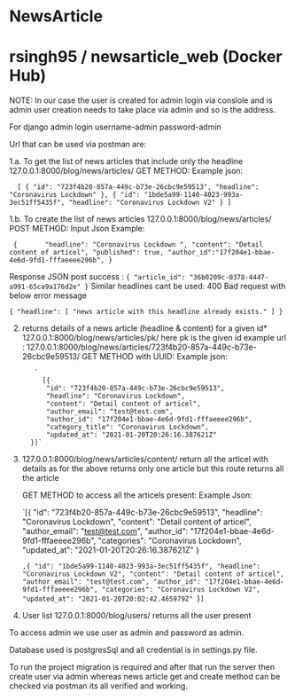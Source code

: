 # NewsArticle
# rsingh95 / newsarticle_web (Docker Hub)
NOTE: In our case the user is created for admin login via conslole and is admin user creation
needs to take place via admin and so is the address. 

For django admin login
username-admin
password-admin

Url that can be used via postman are:

1.a. To get the   list of news articles that include only the headline 
   127.0.0.1:8000/blog/news/articles/
   GET METHOD:
   Example json: 
   
  ` 
   [
    {
        "id": "723f4b20-857a-449c-b73e-26cbc9e59513",
        "headline": "Coronavirus Lockdown"
    },
    {
        "id": "1bde5a99-1140-4023-993a-3ec51ff5435f",
        "headline": "Coronavirus Lockdown V2"
    }
]`



1.b. To create the   list of news articles
   127.0.0.1:8000/blog/news/articles/
   POST METHOD:
   Input Json Example:  
   
   `
   {       "headline": "Coronavirus Lockdown ",
           "content": "Detail content of articel",
           "published": true,
           "author_id":"17f204e1-bbae-4e6d-9fd1-fffaeeee296b",
            }`
            
            
            
            
   Response JSON post success :
         `{
             "article_id": "36b0209c-0378-4447-a991-65ca9a176d2e"
         }`
   Similar headlines cant be used: 400 Bad request with below error message

   `{
    "headline": [
        "news article with this headline already exists."
    ]
}`
   
   
   
2. returns details of a news article (headline & content) for a given id*
127.0.0.1:8000/blog/news/articles/pk/
   here pk is the given id 
   example url : 127.0.0.1:8000/blog/news/articles/723f4b20-857a-449c-b73e-26cbc9e59513/
   GET METHOD with UUID: 
   Example json:
            
          `  
            [{
             "id": "723f4b20-857a-449c-b73e-26cbc9e59513",
             "headline": "Coronavirus Lockdown",
             "content": "Detail content of articel",
             "author_email": "test@test.com",
             "author_id": "17f204e1-bbae-4e6d-9fd1-fffaeeee296b",
             "category_title": "Coronavirus Lockdown",
             "updated_at": "2021-01-20T20:26:16.387621Z"
         }]`
   
3. 127.0.0.1:8000/blog/news/articles/content/ return all the articel with details as for the above returns only one article
   but this route returns all the article
   
   GET METHOD to access all the articels present:
   Example Json:
   
   
   
   `[{
        "id": "723f4b20-857a-449c-b73e-26cbc9e59513",
        "headline": "Coronavirus Lockdown",
        "content": "Detail content of articel",
        "author_email": "test@test.com",
        "author_id": "17f204e1-bbae-4e6d-9fd1-fffaeeee296b",
        "categories": "Coronavirus Lockdown",
        "updated_at": "2021-01-20T20:26:16.387621Z"
    }
    
    `,{
        "id": "1bde5a99-1140-4023-993a-3ec51ff5435f",
        "headline": "Coronavirus Lockdown V2",
        "content": "Detail content of articel",
        "author_email": "test@test.com",
        "author_id": "17f204e1-bbae-4e6d-9fd1-fffaeeee296b",
        "categories": "Coronavirus Lockdown V2",
        "updated_at": "2021-01-20T20:02:42.465979Z"
    `}`]`
   
4. User list 127.0.0.1:8000/blog/users/ returns all the user present 



To access admin we use user as admin and password as admin.

Database used is postgresSql and all credential is in settings.py file.

To run the project migration is required and after that run the server then create user via admin
whereas news article get and create method can be checked via postman its all verified and working.



